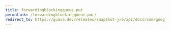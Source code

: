 ```yaml
---
title: forwardingblockingqueue.put
permalink: /forwardingblockingqueue.put/
redirect_to: https://guava.dev/releases/snapshot-jre/api/docs/com/google/common/util/concurrent/ForwardingBlockingQueue.html#put-E-
---
```

